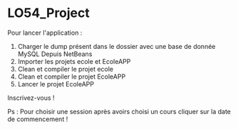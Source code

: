 # LO54_Project

Pour lancer l'application :
1) Charger le dump présent dans le dossier avec une base de donnée MySQL
Depuis NetBeans
2) Importer les projets ecole et EcoleAPP
3) Clean et compiler le projet ecole
4) Clean et compiler le projet EcoleAPP
5) Lancer le projet EcoleAPP

Inscrivez-vous !

Ps : Pour choisir une session après avoirs choisi un cours cliquer sur la date de commencement !
